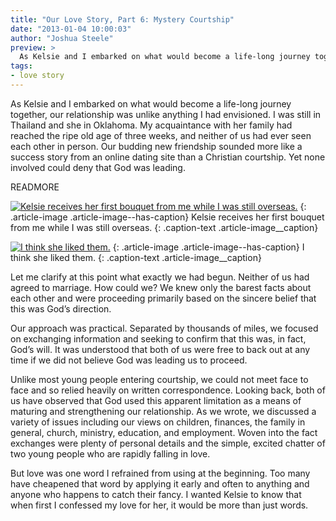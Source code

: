 ```yaml
---
title: "Our Love Story, Part 6: Mystery Courtship"
date: "2013-01-04 10:00:03"
author: "Joshua Steele"
preview: >
  As Kelsie and I embarked on what would become a life-long journey together, our relationship was unlike anything I had envisioned. I was still in Thailand and she in Oklahoma. My acquaintance with her family had reached the ripe old age of three weeks, and neither of us had ever seen each other in person. Our budding new friendship sounded more like a success story from an online dating site than a Christian courtship. Yet none involved could deny that God was leading.
tags:
- love story
---
```


As Kelsie and I embarked on what would become a life-long journey together, our relationship was unlike anything I had envisioned. I was still in Thailand and she in Oklahoma. My acquaintance with her family had reached the ripe old age of three weeks, and neither of us had ever seen each other in person. Our budding new friendship sounded more like a success story from an online dating site than a Christian courtship. Yet none involved could deny that God was leading.

READMORE

<a href="//d21yo20tm8bmc2.cloudfront.net/2013/01/P1010017.jpg"><img class="size-medium wp-image-1707 " alt="Kelsie receives her first bouquet from me while I was still overseas." src="//d21yo20tm8bmc2.cloudfront.net/2013/01/P1010017-450x337.jpg" /></a>
{: .article-image .article-image--has-caption}
Kelsie receives her first bouquet from me while I was still overseas.
{: .caption-text .article-image__caption}

<a href="//d21yo20tm8bmc2.cloudfront.net/2013/01/P1010020_3.jpg"><img class="size-medium wp-image-1708  " alt="I think she liked them." src="//d21yo20tm8bmc2.cloudfront.net/2013/01/P1010020_3-450x337.jpg" /></a>
{: .article-image .article-image--has-caption}
I think she liked them.
{: .caption-text .article-image__caption}

Let me clarify at this point what exactly we had begun. Neither of us had agreed to marriage. How could we? We knew only the barest facts about each other and were proceeding primarily based on the sincere belief that this was God’s direction.

Our approach was practical. Separated by thousands of miles, we focused on exchanging information and seeking to confirm that this was, in fact, God’s will. It was understood that both of us were free to back out at any time if we did not believe God was leading us to proceed.

Unlike most young people entering courtship, we could not meet face to face and so relied heavily on written correspondence. Looking back, both of us have observed that God used this apparent limitation as a means of maturing and strengthening our relationship. As we wrote, we discussed a variety of issues including our views on children, finances, the family in general, church, ministry, education, and employment. Woven into the fact exchanges were plenty of personal details and the simple, excited chatter of two young people who are rapidly falling in love.

But love was one word I refrained from using at the beginning. Too many have cheapened that word by applying it early and often to anything and anyone who happens to catch their fancy. I wanted Kelsie to know that when first I confessed my love for her, it would be more than just words.
